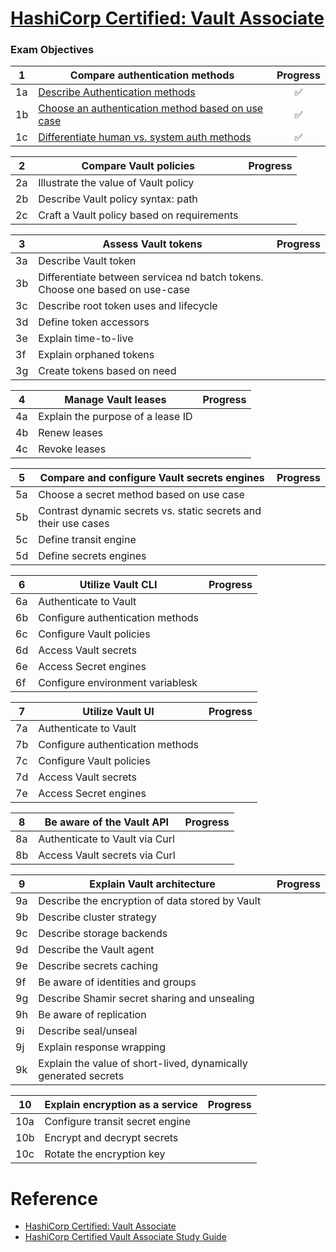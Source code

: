 # [HashiCorp Certified: Vault Associate](https://www.hashicorp.com/certification/vault-associate)

### Exam Objectives

| 1   | Compare authentication methods                                         |      Progress      |
| --- | ---------------------------------------------------------------------- | :----------------: |
| 1a  | [Describe Authentication methods](./auth-methods.md)                   | :white_check_mark: |
| 1b  | [Choose an authentication method based on use case](./auth-methods.md) | :white_check_mark: |
| 1c  | [Differentiate human vs. system auth methods](./auth-methods.md)       | :white_check_mark: |

| 2   | Compare Vault policies                     | Progress |
| --- | ------------------------------------------ | :------: |
| 2a  | Illustrate the value of Vault policy       |
| 2b  | Describe Vault policy syntax: path         |
| 2c  | Craft a Vault policy based on requirements |

| 3   | Assess Vault tokens                                                          | Progress |
| --- | ---------------------------------------------------------------------------- | :------: |
| 3a  | Describe Vault token                                                         |
| 3b  | Differentiate between servicea nd batch tokens. Choose one based on use-case |
| 3c  | Describe root token uses and lifecycle                                       |
| 3d  | Define token accessors                                                       |
| 3e  | Explain time-to-live                                                         |
| 3f  | Explain orphaned tokens                                                      |
| 3g  | Create tokens based on need                                                  |

| 4   | Manage Vault leases               | Progress |
| --- | --------------------------------- | :------: |
| 4a  | Explain the purpose of a lease ID |
| 4b  | Renew leases                      |
| 4c  | Revoke leases                     |

| 5   | Compare and configure Vault secrets engines                     | Progress |
| --- | --------------------------------------------------------------- | :------: |
| 5a  | Choose a secret method based on use case                        |
| 5b  | Contrast dynamic secrets vs. static secrets and their use cases |
| 5c  | Define transit engine                                           |
| 5d  | Define secrets engines                                          |

| 6   | Utilize Vault CLI                | Progress |
| --- | -------------------------------- | :------: |
| 6a  | Authenticate to Vault            |
| 6b  | Configure authentication methods |
| 6c  | Configure Vault policies         |
| 6d  | Access Vault secrets             |
| 6e  | Access Secret engines            |
| 6f  | Configure environment variablesk |

| 7   | Utilize Vault UI                 | Progress |
| --- | -------------------------------- | :------: |
| 7a  | Authenticate to Vault            |
| 7b  | Configure authentication methods |
| 7c  | Configure Vault policies         |
| 7d  | Access Vault secrets             |
| 7e  | Access Secret engines            |

| 8   | Be aware of the Vault API      | Progress |
| --- | ------------------------------ | :------: |
| 8a  | Authenticate to Vault via Curl |
| 8b  | Access Vault secrets via Curl  |

| 9   | Explain Vault architecture                                      | Progress |
| --- | --------------------------------------------------------------- | :------: |
| 9a  | Describe the encryption of data stored by Vault                 |
| 9b  | Describe cluster strategy                                       |
| 9c  | Describe storage backends                                       |
| 9d  | Describe the Vault agent                                        |
| 9e  | Describe secrets caching                                        |
| 9f  | Be aware of identities and groups                               |
| 9g  | Describe Shamir secret sharing and unsealing                    |
| 9h  | Be aware of replication                                         |
| 9i  | Describe seal/unseal                                            |
| 9j  | Explain response wrapping                                       |
| 9k  | Explain the value of short-lived, dynamically generated secrets |

| 10  | Explain encryption as a service | Progress |
| --- | ------------------------------- | :------: |
| 10a | Configure transit secret engine |
| 10b | Encrypt and decrypt secrets     |
| 10c | Rotate the encryption key       |

# Reference

- [HashiCorp Certified: Vault Associate](https://www.hashicorp.com/certification/vault-associate)
- [HashiCorp Certified Vault Associate Study Guide](https://adinermie.com/hashicorp-certified-vault-associate-study-guide/)
